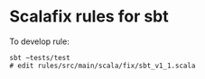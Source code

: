 # Scalafix rules for sbt

To develop rule:
```
sbt ~tests/test
# edit rules/src/main/scala/fix/sbt_v1_1.scala
```
